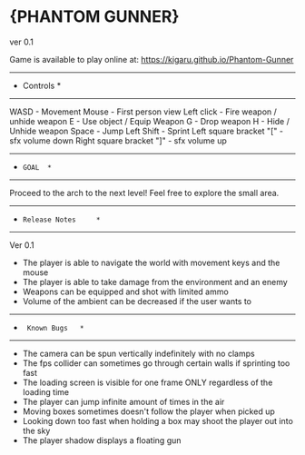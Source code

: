 # {PHANTOM GUNNER}
ver 0.1

Game is available to play online at: https://kigaru.github.io/Phantom-Gunner

*************************
*	Controls	*
*************************
WASD - Movement
Mouse - First person view
Left click - Fire weapon / unhide weapon
E - Use object / Equip Weapon
G - Drop weapon
H - Hide / Unhide weapon
Space - Jump
Left Shift - Sprint
Left square bracket "\[" - sfx volume down
Right square bracket "\]" - sfx volume up

*****************
*     GOAL	*
*****************
Proceed to the arch to the next level!
Feel free to explore the small area.

*********************************
*	  Release Notes		*
*********************************

Ver 0.1
- The player is able to navigate the world with movement keys and the mouse
- The player is able to take damage from the environment and an enemy
- Weapons can be equipped and shot with limited ammo
- Volume of the ambient can be decreased if the user wants to

*************************
*      Known Bugs	*
*************************

- The camera can be spun vertically indefinitely with no clamps
- The fps collider can sometimes go through certain walls if sprinting too fast
- The loading screen is visible for one frame ONLY regardless of the loading time
- The player can jump infinite amount of times in the air
- Moving boxes sometimes doesn't follow the player when picked up
- Looking down too fast when holding a box may shoot the player out into the sky
- The player shadow displays a floating gun
